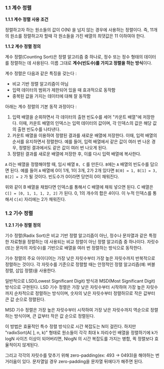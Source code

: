 ### 1.1 계수 정렬

**1.1.1 계수 정렬 사용 조건**

정렬하고자 하는 원소들의 값이 O(N) 을 넘지 않는 경우에 사용하는 정렬이다. 즉, 11개의 원소를 정렬하고자 할때 각 원소들을 가진 배열의 최댓값은 11 이하여야 한다.

**1.1.2 계수 정렬 정의**

계수 정렬(Counting Sort)은 정렬 알고리즘 중 하나로, 정수 또는 정수 형태의 데이터를 정렬하는 데 사용된다. 이름 그대로 **계수(빈도수)를 가지고 정렬을 하는 방식**이다.

계수 정렬은 다음과 같은 특징을 갖는다 :

- 비교 기반 정렬 알고리즘이 아님
- 입력 데이터의 범위가 제한되어 있을 때 효과적으로 동작함
- 중복된 값을 가지는 데이터에 대해 잘 동작함

아래는 계수 정렬의 기본 동작 과정이다 :

1. 입력 배열을 순회하면서 각 데이터의 출현 빈도수를 세어 "카운트 배열"에 저장한다. 이때, 카운트 배열의 인덱스는 입력 데이터의 값이며, 각 인덱스의 값은 해당 값의 출현 빈도수를 나타낸다.
2. 카운트 배열을 이용하여 정렬된 결과를 새로운 배열에 저장한다. 이때, 입력 배열의 순서를 유지하면서 정렬한다. 예를 들어, 입력 배열에서 같은 값이 여러 번 나온 경우, 정렬된 결과에서도 같은 값이 여러 번 나오게 된다.
3. 정렬된 결과를 새로운 배열에 저장한 후, 이를 다시 입력 배열에 복사한다.

`A` 라는 배열을 정렬해야할 때, 임시 배열 `B, C` 를 만든다. `B`에는 `A` 배열의 빈도수를 담으면 된다. 예를 들어 `A` 배열에 0이 1개, 1이 3개, 2가 2개 있다면 `B[0] = 1, B[1] = 3, B[2] = 2` 가 될 것이다. 빈도수가 0이라면 당연히 0이 채워진다.

위와 같이 B 배열을 채웠다면 인덱스를 통해서 C 배열에 채워 넣으면 된다. C 배열은 `C[] = [0, 1, 1, 1, 2, 2]` 가 된다. 0, 1의 개수의 합은 4이다. 이 누적 인덱스를 통해서 `C[4]` 자리에는 2가 채워진다.

### 1.2 기수 정렬

**1.2.1 기수 정렬 정의**

기수 정렬(Radix Sort)은 비교 기반 정렬 알고리즘이 아닌, 정수나 문자열과 같은 특정한 자료형을 정렬하는 데 사용되는 비교 정렬이 아닌 정렬 알고리즘 중 하나이다. 자릿수(또는 문자의 자릿수)를 기반으로 배열을 여러 번 정렬하는 방식으로 동작한다.

기수 정렬의 주요 아이디어는 가장 낮은 자릿수부터 가장 높은 자릿수까지 반복적으로 정렬하는 것이다. 각 자릿수를 기준으로 정렬할 때는 안정적인 정렬 알고리즘(예: 버블 정렬, 삽입 정렬)을 사용한다.

일반적으로 LSD(Lowest Significant Digit) 방식과 MSD(Most Significant Digit) 방식으로 구현된다. LSD 기수 정렬은 가장 낮은 자릿수부터 시작하여 가장 높은 자릿수까지 순차적으로 정렬하는 방식이며, 숫자의 낮은 자릿수부터 정렬하므로 작은 값부터 큰 값 순으로 정렬된다.

MSD 기수 정렬은 가장 높은 자릿수부터 시작하여 가장 낮은 자릿수까지 역순으로 정렬하는 방식이며, 큰 값부터 작은 값 순으로 정렬된다.

이 방법은 효율적인 특수 정렬 방식으로 시간 복잡도는 N이 걸린다. 하지만 "radixSort(A[ ], n, k)" 형태로 원소들이 각각 최대 k 자리수인 배열을 정렬하기에 k가 logN 사이즈 이상이 되어버리면, NlogN 의 시간 복잡도를 가지는 병합, 퀵 정렬보다 효율적이지 않게된다.

그리고 각각의 자릿수를 맞추기 위해 zero-padding(ex: 493 -> 0493)을 해야하는 번거러움이 있다. 문자열일 경우 zero-padding을 문자열 뒤에다가 해주면 된다.
